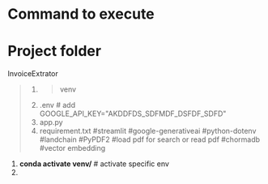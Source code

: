 # Command to execute

# Project folder
InvoiceExtrator
>  1. >venv
>  2. .env # add GOOGLE_API_KEY="AKDDFDS_SDFMDF_DSFDF_SDFD"
>  3. app.py
>  4. requirement.txt
        #streamlit
>       #google-generativeai
>       #python-dotenv
>       #landchain
>       #PyPDF2 #load pdf for search or read pdf
>       #chormadb #vector embedding

1. **conda activate venv/** # activate specific env
2.
